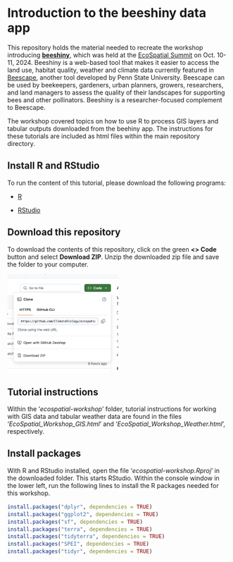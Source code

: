 
<!-- README.md is generated from README.Rmd. Please edit that file -->

# Introduction to the **beeshiny** data app

This repository holds the material needed to recreate the workshop
introducing [**beeshiny**](https://beesuite.psu.edu/beeshiny/), which
was held at the [EcoSpatial Summit](https://ecospatialsummit.com/) on
Oct. 10-11, 2024. Beeshiny is a web-based tool that makes it easier to
access the land use, habitat quality, weather and climate data currently
featured in [Beescape](https://beescape.psu.edu/), another tool
developed by Penn State University. Beescape can be used by beekeepers,
gardeners, urban planners, growers, researchers, and land managers to
assess the quality of their landscapes for supporting bees and other
pollinators. Beeshiny is a researcher-focused complement to Beescape.

The workshop covered topics on how to use R to process GIS layers and
tabular outputs downloaded from the beehiny app. The instructions for
these tutorials are included as html files within the main repository
directory.

## Install R and RStudio

To run the content of this tutorial, please download the following
programs:

- [R](https://cran.rstudio.com/)

- [RStudio](https://posit.co/download/rstudio-desktop/)

## Download this repository

To download the contents of this repository, click on the green **\<\>
Code** button and select **Download ZIP**. Unzip the downloaded zip file
and save the folder to your computer.

<img src="README_files/figure/downloadcode.png?raw=true"
style="width:50.0%" />

## Tutorial instructions

Within the ‘*ecospatial-workshop*’ folder, tutorial instructions for
working with GIS data and tabular weather data are found in the files
‘*EcoSpatial_Workshop_GIS.html*’ and
‘*EcoSpatial_Workshop_Weather.html*’, respectively.

## Install packages

With R and RStudio installed, open the file
‘*ecospatial-workshop.Rproj*’ in the downloaded folder. This starts
RStudio. Within the console window in the lower left, run the following
lines to install the R packages needed for this workshop.

``` r
install.packages("dplyr", dependencies = TRUE)
install.packages("ggplot2", dependencies = TRUE)
install.packages("sf", dependencies = TRUE)
install.packages("terra", dependencies = TRUE)
install.packages("tidyterra", dependencies = TRUE)
install.packages("SPEI", dependencies = TRUE)
install.packages("tidyr", dependencies = TRUE)
```
